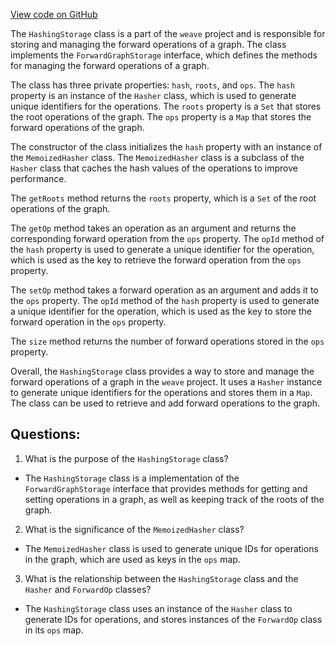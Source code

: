 [View code on GitHub](https://github.com/wandb/weave/weave-js/src/core/engine/forwardGraph/hashing.ts)

The `HashingStorage` class is a part of the `weave` project and is responsible for storing and managing the forward operations of a graph. The class implements the `ForwardGraphStorage` interface, which defines the methods for managing the forward operations of a graph.

The class has three private properties: `hash`, `roots`, and `ops`. The `hash` property is an instance of the `Hasher` class, which is used to generate unique identifiers for the operations. The `roots` property is a `Set` that stores the root operations of the graph. The `ops` property is a `Map` that stores the forward operations of the graph.

The constructor of the class initializes the `hash` property with an instance of the `MemoizedHasher` class. The `MemoizedHasher` class is a subclass of the `Hasher` class that caches the hash values of the operations to improve performance.

The `getRoots` method returns the `roots` property, which is a `Set` of the root operations of the graph.

The `getOp` method takes an operation as an argument and returns the corresponding forward operation from the `ops` property. The `opId` method of the `hash` property is used to generate a unique identifier for the operation, which is used as the key to retrieve the forward operation from the `ops` property.

The `setOp` method takes a forward operation as an argument and adds it to the `ops` property. The `opId` method of the `hash` property is used to generate a unique identifier for the operation, which is used as the key to store the forward operation in the `ops` property.

The `size` method returns the number of forward operations stored in the `ops` property.

Overall, the `HashingStorage` class provides a way to store and manage the forward operations of a graph in the `weave` project. It uses a `Hasher` instance to generate unique identifiers for the operations and stores them in a `Map`. The class can be used to retrieve and add forward operations to the graph.
## Questions: 
 1. What is the purpose of the `HashingStorage` class?
- The `HashingStorage` class is a implementation of the `ForwardGraphStorage` interface that provides methods for getting and setting operations in a graph, as well as keeping track of the roots of the graph.

2. What is the significance of the `MemoizedHasher` class?
- The `MemoizedHasher` class is used to generate unique IDs for operations in the graph, which are used as keys in the `ops` map.

3. What is the relationship between the `HashingStorage` class and the `Hasher` and `ForwardOp` classes?
- The `HashingStorage` class uses an instance of the `Hasher` class to generate IDs for operations, and stores instances of the `ForwardOp` class in its `ops` map.